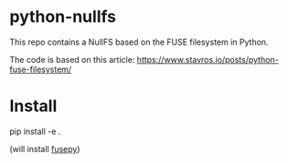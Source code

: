 # python-nullfs
This repo contains a NullFS based on the FUSE filesystem in Python.

The code is based on this article: 
https://www.stavros.io/posts/python-fuse-filesystem/

# Install
pip install -e .

(will install [fusepy](https://pypi.org/project/fusepy/))
